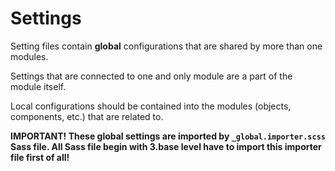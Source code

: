 # Settings

Setting files contain **global** configurations that are shared by more than
one modules.

Settings that are connected to one and only module are a part of the module
itself.

Local configurations should be contained into the modules (objects,
components, etc.) that are related to.

**IMPORTANT! These global settings are imported by `_global.importer.scss` Sass
file. All Sass file begin with 3.base level have to import this importer file
first of all!**

